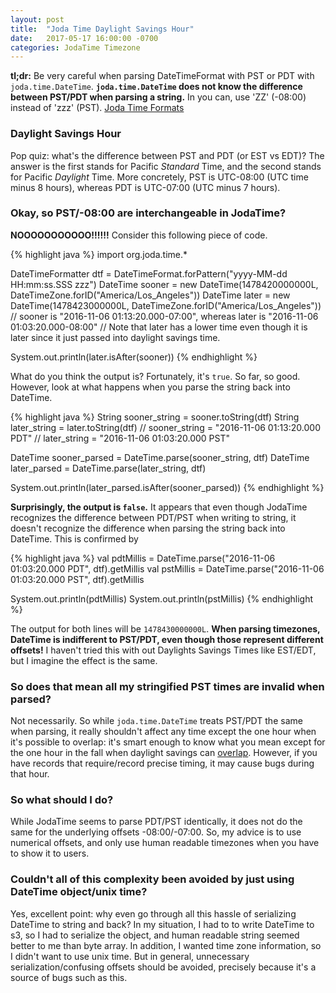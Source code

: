 ```yaml
---
layout: post
title:  "Joda Time Daylight Savings Hour"
date:   2017-05-17 16:00:00 -0700
categories: JodaTime Timezone
---
```


**tl;dr:** Be very careful when parsing DateTimeFormat with PST or PDT with `joda.time.DateTime`. **`joda.time.DateTime` does not know the difference between PST/PDT when parsing a string.** In you can, use 'ZZ' (-08:00) instead of 'zzz' (PST). [Joda Time Formats][joda-time-format]

### Daylight Savings Hour


Pop quiz: what's the difference between PST and PDT (or EST vs EDT)? The answer is the first stands for Pacific _Standard_ Time, and the second stands for Pacific _Daylight_ Time. More concretely, PST is UTC-08:00 (UTC time minus 8 hours), whereas PDT is UTC-07:00 (UTC minus 7 hours). 

### Okay, so PST/-08:00 are interchangeable in JodaTime?


**NOOOOOOOOOOO!!!!!!** Consider this following piece of code.

{% highlight java %}
import org.joda.time.*

DateTimeFormatter dtf = DateTimeFormat.forPattern("yyyy-MM-dd HH:mm:ss.SSS zzz")
DateTime sooner = new DateTime(1478420000000L, DateTimeZone.forID("America/Los_Angeles")) 
DateTime later  = new DateTime(1478423000000L, DateTimeZone.forID("America/Los_Angeles")) 
// sooner is "2016-11-06 01:13:20.000-07:00", whereas later is "2016-11-06 01:03:20.000-08:00"
// Note that later has a lower time even though it is later since it just passed into daylight savings time.

System.out.println(later.isAfter(sooner))
{% endhighlight %}

What do you think the output is? Fortunately, it's `true`. So far, so good. However, look at what happens when you parse the string back into DateTime.

{% highlight java %}
String sooner_string = sooner.toString(dtf)
String later_string  = later.toString(dtf)
// sooner_string = "2016-11-06 01:13:20.000 PDT"
// later_string  = "2016-11-06 01:03:20.000 PST"


DateTime sooner_parsed = DateTime.parse(sooner_string, dtf)
DateTime later_parsed  = DateTime.parse(later_string, dtf)  

System.out.println(later_parsed.isAfter(sooner_parsed))
{% endhighlight %}

**Surprisingly, the output is `false`.** It appears that even though JodaTime recognizes the difference between PDT/PST when writing to string, it doesn't recognize the difference when parsing the string back into DateTime. This is confirmed by

{% highlight java %}
val pdtMillis = DateTime.parse("2016-11-06 01:03:20.000 PDT", dtf).getMillis
val pstMillis = DateTime.parse("2016-11-06 01:03:20.000 PST", dtf).getMillis

System.out.println(pdtMillis)
System.out.println(pstMillis)
{% endhighlight %}

The output for both lines will be `1478430000000L`. **When parsing timezones, DateTime is indifferent to PST/PDT, even though those represent different offsets!** I haven't tried this with out Daylights Savings Times like EST/EDT, but I imagine the effect is the same.


### So does that mean all my stringified PST times are invalid when parsed?

Not necessarily. So while `joda.time.DateTime` treats PST/PDT the same when parsing, it really shouldn't affect any time except the one hour when it's possible to overlap: it's smart enough to know what you mean except for the one hour in the fall when daylight savings can [overlap][stack-overflow-dst]. However, if you have records that require/record precise timing, it may cause bugs during that hour.

### So what should I do?

While JodaTime seems to parse PDT/PST identically, it does not do the same for the underlying offsets -08:00/-07:00. So, my advice is to use numerical offsets, and only use human readable timezones when you have to show it to users.

### Couldn't all of this complexity been avoided by just using DateTime object/unix time?

Yes, excellent point: why even go through all this hassle of serializing DateTime to string and back? In my situation, I had to to write DateTime to s3, so I had to serialize the object, and human readable string seemed better to me than byte array. In addition, I wanted time zone information, so I didn't want to use unix time. But in general, unnecessary serialization/confusing offsets should be avoided, precisely because it's a source of bugs such as this. 

[stack-overflow-dst]: https://stackoverflow.com/tags/dst/info
[joda-time-format]: http://www.joda.org/joda-time/apidocs/org/joda/time/format/DateTimeFormat.html




